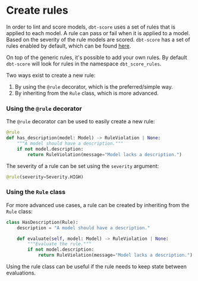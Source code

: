 # Create rules

In order to lint and score models, `dbt-score` uses a set of rules that is
applied to each model. A rule can pass or fail when it is applied to a model.
Based on the severity of the rule models are scored. `dbt-score` has a set of
rules enabled by default, which can be found [here](reference/rules/generic.md).

On top of the generic rules, it's possible to add your own rules. By default
`dbt-score` will look for rules in the namespace `dbt_score_rules`.

Two ways exist to create a new rule:

1. By using the `@rule` decorator, which is the preferred/simple way.
2. By inheriting from the `Rule` class, which is more advanced.

### Using the `@rule` decorator

The `@rule` decorator can be used to easily create a new rule:

```python
@rule
def has_description(model: Model) -> RuleViolation | None:
    """A model should have a description."""
    if not model.description:
        return RuleViolation(message="Model lacks a description.")
```

The severity of a rule can be set using the `severity` argument:

```python
@rule(severity=Severity.HIGH)
```

### Using the `Rule` class

For more advanced use cases, a rule can be created by inheriting from the `Rule`
class:

```python
class HasDescription(Rule):
    description = "A model should have a description."

    def evaluate(self, model: Model) -> RuleViolation | None:
        """Evaluate the rule."""
        if not model.description:
            return RuleViolation(message="Model lacks a description.")
```

Using the rule class can be useful if the rule needs to keep state between
evaluations.
